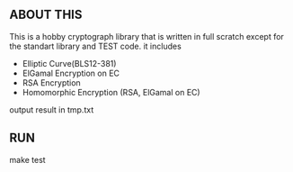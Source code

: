 ## ABOUT THIS
This is a hobby cryptograph library that is written in full scratch except for the standart library and TEST code.
it includes
- Elliptic Curve(BLS12-381)
- ElGamal Encryption on EC
- RSA Encryption
- Homomorphic Encryption (RSA, ElGamal on EC)

output result in tmp.txt

## RUN
make test
